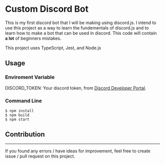 # Custom Discord Bot
This is my first discord bot that I will be making using discord.js. I intend to use this project as a way to learn the fundementals of discord.js and to learn how to make a bot that can be used in discord. This code will contain **a lot** of beginners mistakes.

This project uses TypeScript, Jest, and Node.js
## Usage

### Enviroment Variable
DISCORD_TOKEN: Your discord token, from [Discord Developer Portal](https://discord.com/developers/applications).

### Command Line
``` shell
$ npm install
$ npm build
$ npm start
```

## Contribution
---
If you found any errors / have ideas for improvement, feel free to create issue / pull request on this project.

